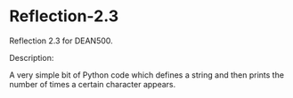 # Reflection-2.3
Reflection 2.3 for DEAN500.

Description:

A very simple bit of Python code which defines a string and then prints the number of times a certain character appears.

